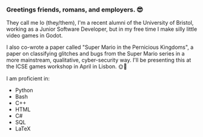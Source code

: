 ### Greetings friends, romans, and employers. 😎

They call me Io (they/them), I'm a recent alumni of the University of Bristol, working as a Junior Software Developer, but in my free time I make silly little video games in Godot.

I also co-wrote a paper called "Super Mario in the Pernicious Kingdoms", a paper on classifying glitches and bugs from the Super Mario series in a more mainstream, qualitative, cyber-security way. I'll be presenting this at the ICSE games workshop in April in Lisbon. 🌞🥳

I am proficient in:
- Python
- Bash
- C++
- HTML
- C#
- SQL
- LaTeX



<!--
**IoLimmer/IoLimmer** is a ✨ _special_ ✨ repository because its `README.md` (this file) appears on your GitHub profile.

Here are some ideas to get you started:

- 🔭 I’m currently working on ...
- 🌱 I’m currently learning ...
- 👯 I’m looking to collaborate on ...
- 🤔 I’m looking for help with ...
- 💬 Ask me about ...
- 📫 How to reach me: ...
- 😄 Pronouns: ...
- ⚡ Fun fact: ...
-->
